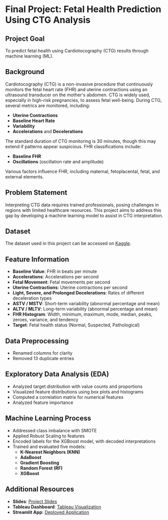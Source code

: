 # Final Project: Fetal Health Prediction Using CTG Analysis

## Project Goal
To predict fetal health using Cardiotocography (CTG) results through machine learning (ML).

## Background
Cardiotocography (CTG) is a non-invasive procedure that continuously monitors the fetal heart rate (FHR) and uterine contractions using an ultrasound transducer on the mother's abdomen. CTG is widely used, especially in high-risk pregnancies, to assess fetal well-being. During CTG, several metrics are monitored, including:

- **Uterine Contractions**
- **Baseline Heart Rate**
- **Variability**
- **Accelerations** and **Decelerations**

The standard duration of CTG monitoring is 30 minutes, though this may extend if patterns appear suspicious. FHR classifications include:

- **Baseline FHR**
- **Oscillations** (oscillation rate and amplitude)

Various factors influence FHR, including maternal, fetoplacental, fetal, and external elements.

## Problem Statement
Interpreting CTG data requires trained professionals, posing challenges in regions with limited healthcare resources. This project aims to address this gap by developing a machine learning model to assist in CTG interpretation.

## Dataset
The dataset used in this project can be accessed on [Kaggle](https://www.kaggle.com/datasets/andrewmvd/fetal-health-classification/discussion/194303).

## Feature Information
- **Baseline Value**: FHR in beats per minute
- **Accelerations**: Accelerations per second
- **Fetal Movement**: Fetal movements per second
- **Uterine Contractions**: Uterine contractions per second
- **Light, Severe, and Prolonged Decelerations**: Rates of different deceleration types
- **ASTV / MSTV**: Short-term variability (abnormal percentage and mean)
- **ALTV / MLTV**: Long-term variability (abnormal percentage and mean)
- **FHR Histogram**: Width, minimum, maximum, mode, median, peaks, zeroes, variance, and tendency
- **Target**: Fetal health status (Normal, Suspected, Pathological)

## Data Preprocessing
- Renamed columns for clarity
- Removed 13 duplicate entries

## Exploratory Data Analysis (EDA)
- Analyzed target distribution with value counts and proportions
- Visualized feature distributions using box plots and histograms
- Computed a correlation matrix for numerical features
- Analyzed feature importance

## Machine Learning Process
- Addressed class imbalance with SMOTE
- Applied Robust Scaling to features
- Encoded labels for the XGBoost model, with decoded interpretations
- Trained and evaluated five models:
  - **K-Nearest Neighbors (KNN)**
  - **AdaBoost**
  - **Gradient Boosting**
  - **Random Forest (RF)**
  - **XGBoost**

## Additional Resources
- **Slides**: [Project Slides](https://github.com/AleUrzi/Final_project_Ironhack/blob/main/Slides/final_project_AU.pdf)
- **Tableau Dashboard**: [Tableau Visualization](https://public.tableau.com/app/profile/urzi.alessia/viz/final_project_Ironhack/Dashboard12)
- **Streamlit App**: [Deployed Application](https://aleurzi-final-project-ironhack-streamlitapp-ln2uq4.streamlit.app/)
